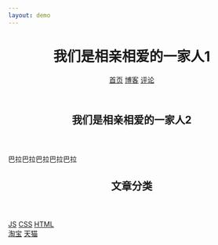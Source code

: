 ```yaml
---
layout: demo
---
```

<html lang="cmn-Hans">
<head>
    <title>不是所有的导航链接都需要 nav</title>
</head>
<body>
    <div>
        <header>
            <h1>我们是相亲相爱的一家人1</h1>
            <nav>
                <a href="">首页</a>
                <a href="">博客</a>
                <a href="">评论</a>
            </nav>
        </header>
        <main>
            <article>
                <header>
                    <h2>我们是相亲相爱的一家人2</h2>
                </header>
                <p>巴拉巴拉巴拉巴拉巴拉</p>
            </article>
            <aside>
                <section>
                    <header>
                        <h2>文章分类</h2>
                    </header>
                    <nav>
                        <a href="">JS</a>
                        <a href="">CSS</a>
                        <a href="">HTML</a>
                    </nav>
                </section>
            </aside>
        </main>
        <footer>
            <div>
                <a href="">淘宝</a>
                <a href="">天猫</a>
            </div>
        </footer>
    </div>
</body>
</html>